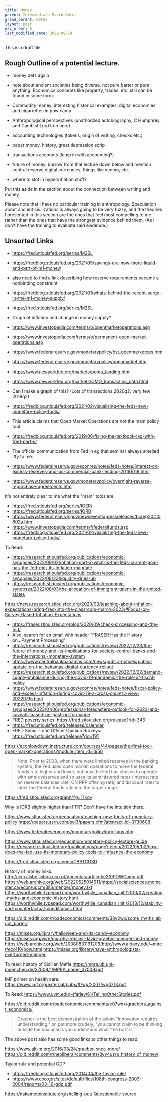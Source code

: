 ```yaml
---
title: Money
parent: Intermediate Macro Notes
grand_parent: Notes
layout: post
nav_order: 6
last_modified_date: 2022-09-14
---
```


This is a draft file

## Rough Outline of a potential lecture.

- money defs again
- note about ancient societies being diverse. not pure barter or pure anything. Economics concepts like property, trades, etc. still can be found in some form.
- Commodity money. Interesting historical examples, digital economies and cigarrettes in pow camp
- Anthropological perspectives (unathorized autobiography, C Humphrey and Cambist Lord Iron here)
- accounting technologies (tokens, origin of writing, checks etc.)
- paper money, history, great depression scrip
- transactions accounts (lump in with accounting?)
- future of money. borrow from that lecture down below and mention central reserve digital currencies, things like venmo, etc.

- where to slot in hyperinflation stuff?

Put this aside in the section about the connection between writing and money

<aside>Please note that I have no particular training in anthropology. Speculation about ancient civilizations is always going to be very fuzzy, and the theories I presented in this section are the ones that feel most compelling to me rather than the ones that have the strongest evidence behind them. (As I don't have the training to evaluate said evidence.)</aside>
<!--Then again, neither do most anthropologists /snark-->


## Unsorted Links

- https://fred.stlouisfed.org/series/M2SL
- https://fredblog.stlouisfed.org/2021/05/savings-are-now-more-liquid-and-part-of-m1-money/
- also need to find a link describing how reserve requirements became a nonbinding constraint
- https://fredblog.stlouisfed.org/2021/01/whats-behind-the-recent-surge-in-the-m1-money-supply/
- https://fred.stlouisfed.org/series/M2SL
- Graph of inflation and change in money supply?

- https://www.investopedia.com/terms/o/openmarketoperations.asp
- https://www.investopedia.com/terms/p/permanent-open-market-operations.asp
- https://www.federalreserve.gov/monetarypolicy/bst_openmarketops.htm
- https://www.federalreserve.gov/monetarypolicy/openmarket.htm
- https://www.newyorkfed.org/markets/pomo_landing.html
- https://www.newyorkfed.org/markets/OMO_transaction_data.html
- Can I make a graph of this? (Lots of transactions 2020q2, very few 2019q2)
- https://fredblog.stlouisfed.org/2021/02/visualizing-the-feds-new-monetary-policy-tools/

- This article claims that Open Market Operations are not the main policy tool.
- https://fredblog.stlouisfed.org/2019/06/fixing-the-textbook-lag-with-fred-part-ii/
- The official communication from Fed in eg that seminar always smelled iffy to me.
- https://www.federalreserve.gov/econres/notes/feds-notes/interest-on-excess-reserves-and-us-commercial-bank-lending-20191018.html
- https://www.federalreserve.gov/monetarypolicy/overnight-reverse-repurchase-agreements.htm
  
It's not entirely clear to me what the "main" tools are.
- https://fred.stlouisfed.org/series/IOER/
- https://fred.stlouisfed.org/series/IORB
- https://www.federalreserve.gov/newsevents/pressreleases/bcreg20210602a.htm
- https://www.investopedia.com/terms/f/federalfunds.asp
- https://fredblog.stlouisfed.org/2021/02/visualizing-the-feds-new-monetary-policy-tools/


To Read:
- https://research.stlouisfed.org/publications/economic-synopses/2022/09/02/inflation-part-3-what-is-the-feds-current-goal-has-the-fed-met-its-inflation-mandate
- https://research.stlouisfed.org/publications/economic-synopses/2022/08/23/liquidity-dries-up
- https://research.stlouisfed.org/publications/economic-synopses/2022/08/03/the-allocation-of-immigrant-talent-in-the-united-states


https://news.research.stlouisfed.org/2023/03/teaching-about-inflation-expectations-bring-fred-into-the-classroom-march-2023/#Focus-on-Survey-Based-Inflation-Expectations

- https://fraser.stlouisfed.org/blog/2020/09/check-processing-and-the-fed/
- Also, search for an email with header "FRASER Has the History on...Payment Processing"
- https://research.stlouisfed.org/publications/review/2022/12/23/the-future-of-money-and-its-implications-for-society-central-banks-and-the-international-monetary-system
- https://www.centralbankbahamas.com/news/public-notices/public-update-on-the-bahamas-digital-currency-rollout
- https://research.stlouisfed.org/publications/review/2022/12/22/demand-supply-imbalance-during-the-covid-19-pandemic-the-role-of-fiscal-policy
- https://www.federalreserve.gov/econres/notes/feds-notes/fiscal-policy-and-excess-inflation-during-covid-19-a-cross-country-view-20220715.html
- https://research.stlouisfed.org/publications/economic-synopses/2023/01/06/professional-forecasters-outlook-for-2023-and-caveats-based-on-past-performance
- FRED poverty series: https://fred.stlouisfed.org/release?rid=346
- https://fred.stlouisfed.org/releases/calendar
- FRED Senior Loan Officer Opinion Surveys: https://fred.stlouisfed.org/release?rid=191


https://econlowdown.instructure.com/courses/44/pages/the-final-tool-open-market-operations?module_item_id=1950

> Note: Prior to 2008, when there were limited reserves in the banking system, the Fed used open market operations to move the federal funds rate higher and lower, but now the Fed has chosen to operate with ample reserves and so uses its administered rates (interest rate on reserve balances rate, ON RRP offering rate, and discount rate) to steer the federal funds rate into the target range.

https://fred.stlouisfed.org/graph/?g=11Koy

Why is IORB slightly higher than FFR? 
Don't have the intuition there.

https://www.stlouisfed.org/education/teaching-new-tools-of-monetary-policy
https://papers.ssrn.com/sol3/papers.cfm?abstract_id=3730608

https://www.federalreserve.gov/monetarypolicy/iorb-faqs.htm

https://www.stlouisfed.org/education/monetary-policy-lecture-guide
https://research.stlouisfed.org/publications/page1-econ/2022/05/02/how-does-the-fed-use-its-monetary-policy-tools-to-influence-the-economy

https://fred.stlouisfed.org/series/CBBTCUSD

History of money links:
http://icm.clsbe.lisboa.ucp.pt/docentes/url/jcn/ie2/0POWCamp.pdf
https://web.archive.org/web/20220525014911/https://socialsciences.mcmaster.ca/econ/ugcm/3ll3/menger/money.txt
https://worthwhile.typepad.com/worthwhile_canadian_initi/2010/02/creation-myths-and-economic-history.html
https://worthwhile.typepad.com/worthwhile_canadian_initi/2013/12/stability-and-counterfactual-conditionals.html

https://old.reddit.com/r/badeconomics/comments/38y2wx/some_myths_about_barter/


https://mises.org/library/halloween-and-its-candy-economy
https://mises.org/wire/murphy-replies-david-graeber-menger-and-money
https://web.archive.org/web/20080831191206/http://www.albany.edu/~mirer/eco110/pow.html
https://mises.org/library/have-anthropologists-overturned-menger


To read: history of Sicilian Mafia 
https://mpra.ub.uni-muenchen.de/37009/1/MPRA_paper_37009.pdf



IMF primer on health care:
https://www.imf.org/external/pubs/ft/wp/2007/wp0713.pdf

To Read:
https://www.uvm.edu/~jfarley/61/TellingOtherStories.pdf


https://old.reddit.com/r/badeconomics/comments/e07wnx/graebers_against_economics/
> Graeber is the best demonstration of the axiom "innovation requires understanding," or, put more crudely, "you cannot claim to be thinking outside the box unless you understand what 'the box' is." 

The above post also has some good links to other things to read.


https://www.alt-m.org/2016/03/24/graeber-once-more/
https://old.reddit.com/r/neoliberal/comments/8yv4uz/a_history_of_money/

Taylor rule and potential GDP:
- https://fredblog.stlouisfed.org/2014/04/the-taylor-rule/
- https://www.cbo.gov/sites/default/files/108th-congress-2003-2004/reports/03-16-gdp.pdf

https://nakamotoinstitute.org/shelling-out/
Questionable source.


